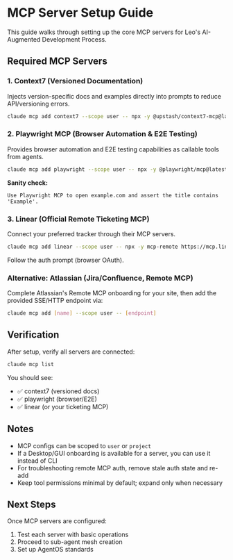 # MCP Server Setup Guide

This guide walks through setting up the core MCP servers for Leo's AI-Augmented Development Process.

## Required MCP Servers

### 1. Context7 (Versioned Documentation)
Injects version-specific docs and examples directly into prompts to reduce API/versioning errors.

```bash
claude mcp add context7 --scope user -- npx -y @upstash/context7-mcp@latest
```

### 2. Playwright MCP (Browser Automation & E2E Testing)
Provides browser automation and E2E testing capabilities as callable tools from agents.

```bash
claude mcp add playwright --scope user -- npx -y @playwright/mcp@latest
```

**Sanity check:**
```
Use Playwright MCP to open example.com and assert the title contains 'Example'.
```

### 3. Linear (Official Remote Ticketing MCP)
Connect your preferred tracker through their MCP servers.

```bash
claude mcp add linear --scope user -- npx -y mcp-remote https://mcp.linear.app/sse
```

Follow the auth prompt (browser OAuth).

### Alternative: Atlassian (Jira/Confluence, Remote MCP)
Complete Atlassian's Remote MCP onboarding for your site, then add the provided SSE/HTTP endpoint via:
```bash
claude mcp add [name] --scope user -- [endpoint]
```

## Verification

After setup, verify all servers are connected:

```bash
claude mcp list
```

You should see:
- ✅ context7 (versioned docs)
- ✅ playwright (browser/E2E)  
- ✅ linear (or your ticketing MCP)

## Notes

- MCP configs can be scoped to `user` or `project`
- If a Desktop/GUI onboarding is available for a server, you can use it instead of CLI
- For troubleshooting remote MCP auth, remove stale auth state and re-add
- Keep tool permissions minimal by default; expand only when necessary

## Next Steps

Once MCP servers are configured:
1. Test each server with basic operations
2. Proceed to sub-agent mesh creation
3. Set up AgentOS standards